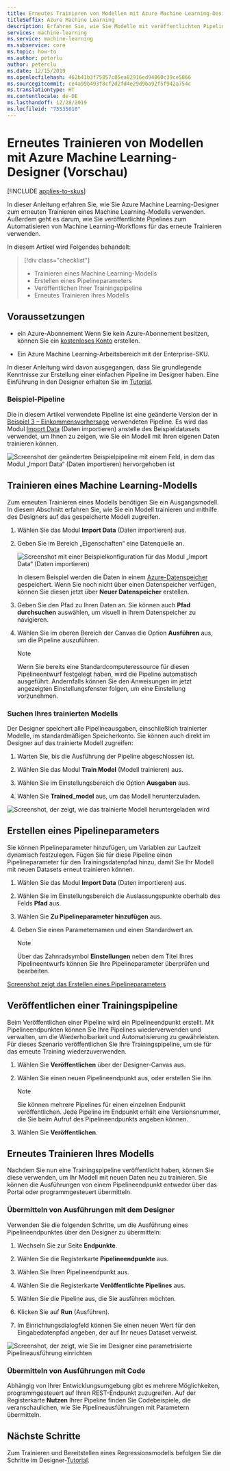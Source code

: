 ```yaml
---
title: Erneutes Trainieren von Modellen mit Azure Machine Learning-Designer (Vorschau)
titleSuffix: Azure Machine Learning
description: Erfahren Sie, wie Sie Modelle mit veröffentlichten Pipelines im Azure Machine Learning-Designer erneut trainieren können (Vorschau).
services: machine-learning
ms.service: machine-learning
ms.subservice: core
ms.topic: how-to
ms.author: peterlu
author: peterclu
ms.date: 12/15/2019
ms.openlocfilehash: 462b41b3f75857c85ea82916ed94860c39ce5866
ms.sourcegitcommit: ce4a99b493f8cf2d2fd4e29d9ba92f5f942a754c
ms.translationtype: HT
ms.contentlocale: de-DE
ms.lasthandoff: 12/28/2019
ms.locfileid: "75535010"
---
```

# <a name="retrain-models-with-azure-machine-learning-designer-preview"></a>Erneutes Trainieren von Modellen mit Azure Machine Learning-Designer (Vorschau)
[!INCLUDE [applies-to-skus](../../includes/aml-applies-to-basic-enterprise-sku.md)]

In dieser Anleitung erfahren Sie, wie Sie Azure Machine Learning-Designer zum erneuten Trainieren eines Machine Learning-Modells verwenden. Außerdem geht es darum, wie Sie veröffentlichte Pipelines zum Automatisieren von Machine Learning-Workflows für das erneute Trainieren verwenden.

In diesem Artikel wird Folgendes behandelt:

> [!div class="checklist"]
> * Trainieren eines Machine Learning-Modells
> * Erstellen eines Pipelineparameters
> * Veröffentlichen Ihrer Trainingspipeline
> * Erneutes Trainieren Ihres Modells

## <a name="prerequisites"></a>Voraussetzungen

* ein Azure-Abonnement Wenn Sie kein Azure-Abonnement besitzen, können Sie ein [kostenloses Konto](https://aka.ms/AMLFree) erstellen.

* Ein Azure Machine Learning-Arbeitsbereich mit der Enterprise-SKU.

In dieser Anleitung wird davon ausgegangen, dass Sie grundlegende Kenntnisse zur Erstellung einer einfachen Pipeline im Designer haben. Eine Einführung in den Designer erhalten Sie im [Tutorial](tutorial-designer-automobile-price-train-score.md). 

### <a name="sample-pipeline"></a>Beispiel-Pipeline

Die in diesem Artikel verwendete Pipeline ist eine geänderte Version der in [Beispiel 3 – Einkommensvorhersage](how-to-designer-sample-classification-predict-income.md) verwendeten Pipeline. Es wird das Modul [Import Data](algorithm-module-reference/import-data.md) (Daten importieren) anstelle des Beispieldatasets verwendet, um Ihnen zu zeigen, wie Sie ein Modell mit Ihren eigenen Daten trainieren können.

![Screenshot der geänderten Beispielpipeline mit einem Feld, in dem das Modul „Import Data“ (Daten importieren) hervorgehoben ist](./media/how-to-retrain-designer/modified-sample-pipeline.png)

## <a name="train-a-machine-learning-model"></a>Trainieren eines Machine Learning-Modells

Zum erneuten Trainieren eines Modells benötigen Sie ein Ausgangsmodell. In diesem Abschnitt erfahren Sie, wie Sie ein Modell trainieren und mithilfe des Designers auf das gespeicherte Modell zugreifen.

1. Wählen Sie das Modul **Import Data** (Daten importieren) aus.
1. Geben Sie im Bereich „Eigenschaften“ eine Datenquelle an.

    ![Screenshot mit einer Beispielkonfiguration für das Modul „Import Data“ (Daten importieren)](./media/how-to-retrain-designer/import-data-settings.png)

    In diesem Beispiel werden die Daten in einem [Azure-Datenspeicher](how-to-access-data.md) gespeichert. Wenn Sie noch nicht über einen Datenspeicher verfügen, können Sie diesen jetzt über **Neuer Datenspeicher** erstellen.

1. Geben Sie den Pfad zu Ihren Daten an. Sie können auch **Pfad durchsuchen** auswählen, um visuell in Ihrem Datenspeicher zu navigieren. 

1. Wählen Sie im oberen Bereich der Canvas die Option **Ausführen** aus, um die Pipeline auszuführen.
    
    > [!NOTE]
    > Wenn Sie bereits eine Standardcomputeressource für diesen Pipelineentwurf festgelegt haben, wird die Pipeline automatisch ausgeführt. Andernfalls können Sie den Anweisungen im jetzt angezeigten Einstellungsfenster folgen, um eine Einstellung vorzunehmen.

### <a name="locate-your-trained-model"></a>Suchen Ihres trainierten Modells

Der Designer speichert alle Pipelineausgaben, einschließlich trainierter Modelle, im standardmäßigen Speicherkonto. Sie können auch direkt im Designer auf das trainierte Modell zugreifen:

1. Warten Sie, bis die Ausführung der Pipeline abgeschlossen ist.

1. Wählen Sie das Modul **Train Model** (Modell trainieren) aus.

1. Wählen Sie im Einstellungsbereich die Option **Ausgaben** aus.

1. Wählen Sie **Trained_model** aus, um das Modell herunterzuladen.

![Screenshot, der zeigt, wie das trainierte Modell heruntergeladen wird](./media/how-to-retrain-designer/download-model.png)

## <a name="create-a-pipeline-parameter"></a>Erstellen eines Pipelineparameters

Sie können Pipelineparameter hinzufügen, um Variablen zur Laufzeit dynamisch festzulegen. Fügen Sie für diese Pipeline einen Pipelineparameter für den Trainingsdatenpfad hinzu, damit Sie Ihr Modell mit neuen Datasets erneut trainieren können.

1. Wählen Sie das Modul **Import Data** (Daten importieren) aus.
1. Wählen Sie im Einstellungsbereich die Auslassungspunkte oberhalb des Felds **Pfad** aus.
1. Wählen Sie **Zu Pipelineparameter hinzufügen** aus.
1. Geben Sie einen Parameternamen und einen Standardwert an.

    > [!NOTE]
    > Über das Zahnradsymbol **Einstellungen** neben dem Titel Ihres Pipelineentwurfs können Sie Ihre Pipelineparameter überprüfen und bearbeiten. 

[Screenshot zeigt das Erstellen eines Pipelineparameters](media/how-to-retrain-designer/add-pipeline-parameter.png)

## <a name="publish-a-training-pipeline"></a>Veröffentlichen einer Trainingspipeline

Beim Veröffentlichen einer Pipeline wird ein Pipelineendpunkt erstellt. Mit Pipelineendpunkten können Sie Ihre Pipelines wiederverwenden und verwalten, um die Wiederholbarkeit und Automatisierung zu gewährleisten. Für dieses Szenario veröffentlichen Sie Ihre Trainingspipeline, um sie für das erneute Training wiederzuverwenden.

1. Wählen Sie **Veröffentlichen** über der Designer-Canvas aus.
1. Wählen Sie einen neuen Pipelineendpunkt aus, oder erstellen Sie ihn.

    > [!NOTE]
    > Sie können mehrere Pipelines für einen einzelnen Endpunkt veröffentlichen. Jede Pipeline im Endpunkt erhält eine Versionsnummer, die Sie beim Aufruf des Pipelineendpunkts angeben können.

1. Wählen Sie **Veröffentlichen**.

## <a name="retrain-your-model"></a>Erneutes Trainieren Ihres Modells

Nachdem Sie nun eine Trainingspipeline veröffentlicht haben, können Sie diese verwenden, um Ihr Modell mit neuen Daten neu zu trainieren. Sie können die Ausführungen von einem Pipelineendpunkt entweder über das Portal oder programmgesteuert übermitteln.

### <a name="submit-runs-with-the-designer"></a>Übermitteln von Ausführungen mit dem Designer

Verwenden Sie die folgenden Schritte, um die Ausführung eines Pipelineendpunktes über den Designer zu übermitteln:

1. Wechseln Sie zur Seite **Endpunkte**.

1. Wählen Sie die Registerkarte **Pipelineendpunkte** aus.

1. Wählen Sie Ihren Pipelineendpunkt aus.

1. Wählen Sie die Registerkarte **Veröffentlichte Pipelines** aus.

1. Wählen Sie die Pipeline aus, die Sie ausführen möchten.

1. Klicken Sie auf **Run** (Ausführen).

1. Im Einrichtungsdialogfeld können Sie einen neuen Wert für den Eingabedatenpfad angeben, der auf Ihr neues Dataset verweist.

![Screenshot, der zeigt, wie Sie im Designer eine parametrisierte Pipelineausführung einrichten](./media/how-to-retrain-designer/published-pipeline-run.png)

### <a name="submit-runs-with-code"></a>Übermitteln von Ausführungen mit Code

Abhängig von Ihrer Entwicklungsumgebung gibt es mehrere Möglichkeiten, programmgesteuert auf Ihren REST-Endpunkt zuzugreifen. Auf der Registerkarte **Nutzen** Ihrer Pipeline finden Sie Codebeispiele, die veranschaulichen, wie Sie Pipelineausführungen mit Parametern übermitteln.

## <a name="next-steps"></a>Nächste Schritte

Zum Trainieren und Bereitstellen eines Regressionsmodells befolgen Sie die Schritte im Designer-[Tutorial](tutorial-designer-automobile-price-train-score.md).